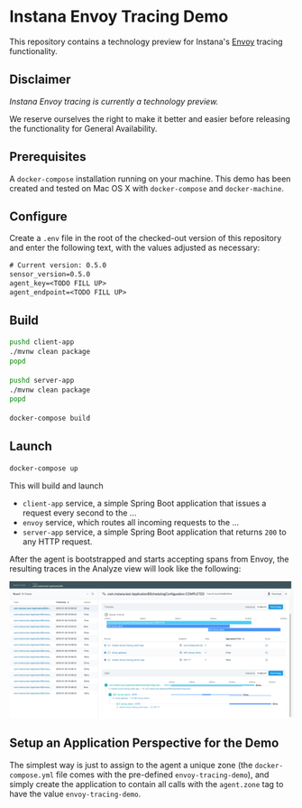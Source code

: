 # Instana Envoy Tracing Demo

This repository contains a technology preview for Instana's [Envoy](https://www.envoyproxy.io/) tracing functionality.

## Disclaimer

*Instana Envoy tracing is currently a technology preview.*

We reserve ourselves the right to make it better and easier before releasing the functionality for General Availability.

## Prerequisites

A `docker-compose` installation running on your machine. This demo has been created and tested on Mac OS X with `docker-compose` and `docker-machine`.

## Configure

Create a `.env` file in the root of the checked-out version of this repository and enter the following text, with the values adjusted as necessary:

```text
# Current version: 0.5.0
sensor_version=0.5.0
agent_key=<TODO FILL UP>
agent_endpoint=<TODO FILL UP>
```

## Build

```bash
pushd client-app
./mvnw clean package
popd

pushd server-app
./mvnw clean package
popd

docker-compose build
```

## Launch

```bash
docker-compose up
```

This will build and launch

- `client-app` service, a simple Spring Boot application that issues a request every second to the ...
- `envoy` service, which routes all incoming requests to the ...
- `server-app` service, a simple Spring Boot application that returns `200` to any HTTP request.

After the agent is bootstrapped and starts accepting spans from Envoy, the resulting traces in the Analyze view will look like the following:

![Demo traces in the Analyze view](images/trace-view.png)

## Setup an Application Perspective for the Demo

The simplest way is just to assign to the agent a unique zone (the `docker-compose.yml` file comes with the pre-defined `envoy-tracing-demo`), and simply create the application to contain all calls with the `agent.zone` tag to have the value `envoy-tracing-demo`.